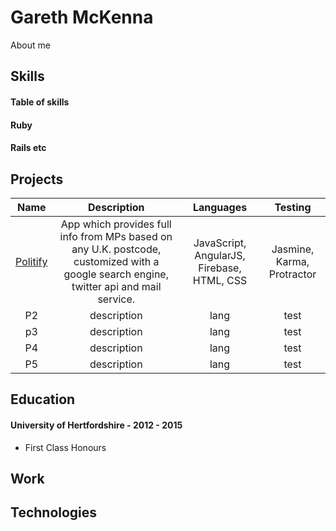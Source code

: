 # Gareth McKenna

About me

## Skills

#### Table of skills


#### Ruby


#### Rails etc

## Projects 

|                                **Name**                                |                                                              **Description**                                                              |                                **Languages**                                |             **Testing**             |
|:----------------------------------------------------------------------:|:-----------------------------------------------------------------------------------------------------------------------------------------:|:---------------------------------------------------------------------------:|:-----------------------------------:|
|            [Politify](https://github.com/gareth4192/politify)           | App which provides full info from MPs based on any  U.K. postcode, customized with a google search engine, twitter api and mail service.  |                  JavaScript, AngularJS, Firebase, HTML, CSS                 |      Jasmine, Karma, Protractor     |
|    P2    | description                                                    | lang  |     test     |
|        p3        | description                                                                                     |                         lang                         | test |
| P4 | description                                                                                  |                           lang                           |          test           |
|    P5    | description                                                    | lang  |     test     |


## Education

#### University of Hertfordshire - 2012 - 2015

- First Class Honours


## Work

## Technologies 
